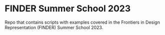 # FINDER Summer School 2023
Repo that contains scripts with examples covered in the Frontiers in Design Representation (FINDER) Summer School 2023. 
